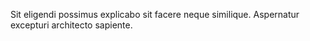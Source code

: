 Sit eligendi possimus explicabo sit facere neque similique. Aspernatur excepturi architecto sapiente.